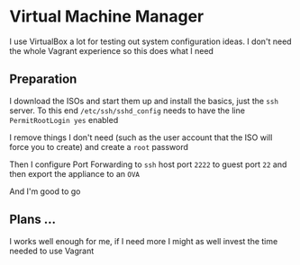# Virtual Machine Manager

I use VirtualBox a lot for testing out system configuration ideas. I don't need the whole Vagrant experience so this does what I need

## Preparation

I download the ISOs and start them up and install the basics, just the `ssh` server. To this end `/etc/ssh/sshd_config` needs to have the line `PermitRootLogin yes` enabled

I remove things I don't need (such as the user account that the ISO will force you to create) and create a `root` password

Then I configure Port Forwarding to `ssh` host port `2222` to guest port `22` and then export the appliance to an `OVA`

And I'm good to go

## Plans ...

I works well enough for me, if I need more I might as well invest the time needed to use Vagrant
